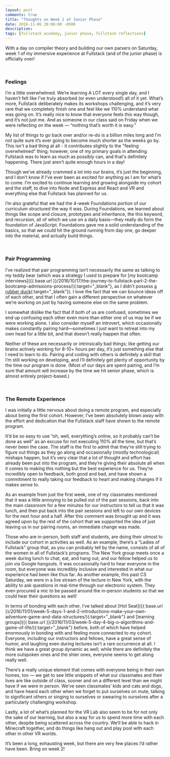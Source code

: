 ```yaml
---
layout: post
comments: true
title: "Thoughts on Week 1 of Junior Phase"
date: 2016-11-06 20:00:00 -0500
description: 
tags: [fullstack academy, junior phase, fullstack reflections]
---
```


With a day on compiler theory and building our own parsers on Saturday, week 1 of my immersive experience at Fullstack (and of the junior phase) is officially over!

<br/>

### Feelings

I’m a little overwhelmed. We’re learning A LOT every single day, and I haven’t felt like I’ve truly absorbed (or even understood!) all of it yet. What’s more, Fullstack deliberately makes its workshops challenging, and it’s very rare that we completely finish one and feel like we 110% understand what was going on. It’s really nice to know that everyone feels this way though, and it’s not just me. And as someone in our class said on Friday when we were reflecting on the week — “nothing that’s worth it is easy.”

My list of things to go back over and/or re-do is a billion miles long and I’m not quite sure it’s ever going to become much shorter as the weeks go by. This isn't a bad thing at all - it contributes slightly to the "feeling overwhelmed" thing; however, one of my primary goals in attending Fullstack was to learn as much as possibly can, and that's definitely happening. There just aren’t quite enough hours in a day!

Though we’ve already crammed a lot into our brains, it’s just the beginning, and I don’t know if I’ve ever been as excited for anything as I am for what’s to come. I’m excited to continue learning and growing alongside my cohort and the staff, to dive into Node and Express and React and VR and everything else that Fullstack has planned for us.

I’m also grateful that we had the 4-week Foundations portion of our curriculum structured the way it was. During Foundations, we learned about things like scope and closure, prototypes and inheritance, the this keyword, and recursion, all of which we use on a daily basis—they really do form the foundation of JavaScript. Foundations gave me a solid understanding of the basics, so that we could hit the ground running from day one, go deeper into the material, and actually build things. 

<br/>

### Pair Programming

I’ve realized that pair programming isn’t necessarily the same as talking to my teddy bear (which was a strategy I used to prepare for [my bootcamp interviews]({{ base.url }}/2016/10/17/the-journey-to-fullstack-part-2-the-bootcamp-admissions-process/){:target="_blank"}, as I didn’t possess [a rubber duck](https://en.wikipedia.org/wiki/Rubber_duck_debugging){:target="_blank"}). I love the fact that we can bounce ideas off of each other, and that I often gain a different perspective on whatever we’re working on just by having someone else on the same problem.

I somewhat dislike the fact that if both of us are confused, sometimes we end up confusing each other even more than either one of us may be if we were working alone. I also consider myself an introvert, which occasionally makes constantly pairing hard—sometimes I just want to retreat into my own head for a little bit, and that doesn’t really happen that often.

Neither of these are necessarily or intrinsically bad things; like getting our brains actively working for 8-10+ hours per day, it’s just something else that I need to learn to do. Pairing and coding with others is definitely a skill that I’m still working on developing, and I’ll definitely get plenty of opportunity by the time our program is done. (Most of our days are spent pairing, and I’m sure that amount will increase by the time we hit senior phase, which is almost entirely project-based.)

<br/>

### The Remote Experience

I was initially a little nervous about doing a remote program, and especially about being the first cohort. However, I’ve been absolutely blown away with the effort and dedication that the Fullstack staff have shown to the remote program.

It’d be so easy to use “oh, well, everything’s online, so it probably can’t be done as well” as an excuse for not executing 110% all the time, but that’s never been the case. The staff is the first to admit that they’re still trying to figure out things as they go along and occasionally (mostly technological) mishaps happen, but it’s very clear that a lot of thought and effort has already been put into the program, and they’re giving their absolute all when it comes to making this nothing but the best experience for us. They’re incredibly open to feedback, both good and bad, and have shown a commitment to really taking our feedback to heart and making changes if it makes sense to.

As an example from just the first week, one of my classmates mentioned that it was a little annoying to be pulled out of the pair sessions, back into the main classroom for a few minutes for our instructors to tell us that it was lunch, and then put back into the pair sessions and left to our own devices for the next hour and a half. After this comment was brought up and it was agreed upon by the rest of the cohort that we supported the idea of just leaving us in our pairing rooms, an immediate change was made.

Those who are in-person, both staff and students, are doing their utmost to include our cohort in activities as well. As an example, there’s a “Ladies of Fullstack” group that, as you can probably tell by the name, consists of all of the women in all of Fullstack’s programs. The New York group meets once a week during lunch to chat, eat, and hang out, and our fellow helped us to join via Google hangouts. It was occasionally hard to hear everyone in the room, but everyone was incredibly inclusive and interested in what our experience had been like thus far. As another example, this past CS Saturday, we were in a live stream of the lecture in New York, with the ability to ask questions in real-time through our electronic system. They even procured a mic to be passed around the in-person students so that we could hear their questions as well!

In terms of bonding with each other, I’ve talked about [Hot Seat]({{ base.url }}/2016/11/01/week-5-days-1-and-2-introductions-make-your-own-adventure-game-and-data-structures/){:target="_blank"} and [learning groups]({{ base.url }}/2016/11/03/week-5-day-4-big-o-algorithms-and-game-of-life/){:target="_blank"} before, both of which have helped enormously in bonding with and feeling more connected to my cohort. Everyone, including our instructors and fellows, have a great sense of humor, and laughing even during lectures isn’t a rare occurrence at all. I think we have a great group dynamic as well; while there are definitely the more outspoken ones and the shier ones, everyone seems to get along really well.

There’s a really unique element that comes with everyone being in their own homes, too — we get to see little snippets of what our classmates and their lives are like outside of class, sooner and on a different level than we might have if we were in person. We’ve seen classmates’ kids and cats and dogs, and have heard each other when we forget to put ourselves on mute, talking to significant others or singing to ourselves or swearing to ourselves after a particularly challenging workshop.

Lastly, a lot of what’s planned for the VR Lab also seem to be for not only the sake of our learning, but also a way for us to spend more time with each other, despite being scattered across the country. We’ll be able to hack in Minecraft together, and do things like hang out and play pool with each other in other VR worlds.

It’s been a long, exhausting week, but there are very few places I’d rather have been. Bring on week 2!
